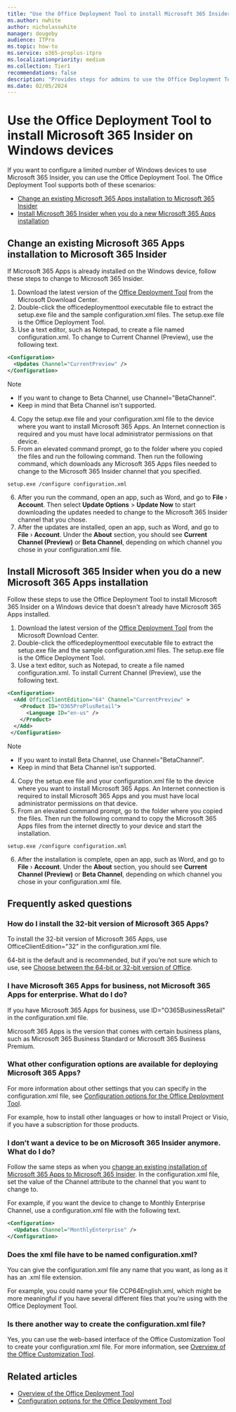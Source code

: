 ```yaml
---
title: "Use the Office Deployment Tool to install Microsoft 365 Insider on Windows devices"
ms.author: nwhite
author: nicholasswhite
manager: dougeby
audience: ITPro
ms.topic: how-to
ms.service: o365-proplus-itpro
ms.localizationpriority: medium
ms.collection: Tier1
recommendations: false
description: "Provides steps for admins to use the Office Deployment Tool to install Microsoft 365 Insider on Windows devices"
ms.date: 02/05/2024
---
```


# Use the Office Deployment Tool to install Microsoft 365 Insider on Windows devices

If you want to configure a limited number of Windows devices to use Microsoft 365 Insider, you can use the Office Deployment Tool. The Office Deployment Tool supports both of these scenarios:

- [Change an existing Microsoft 365 Apps installation to Microsoft 365 Insider](#change-an-existing-microsoft-365-apps-installation-to-microsoft-365-insider)
- [Install Microsoft 365 Insider when you do a new Microsoft 365 Apps installation](#install-microsoft-365-insider-when-you-do-a-new-microsoft-365-apps-installation)

## Change an existing Microsoft 365 Apps installation to Microsoft 365 Insider

If Microsoft 365 Apps is already installed on the Windows device, follow these steps to change to Microsoft 365 Insider.

1. Download the latest version of the [Office Deployment Tool](https://www.microsoft.com/download/details.aspx?id=49117) from the Microsoft Download Center.
2. Double-click the officedeploymenttool executable file to extract the setup.exe file and the sample configuration.xml files. The setup.exe file is the Office Deployment Tool.
3. Use a text editor, such as Notepad, to create a file named configuration.xml. To change to Current Channel (Preview), use the following text.

```xml
<Configuration>
  <Updates Channel="CurrentPreview" />
</Configuration>
```

> [!NOTE]
> - If you want to change to Beta Channel, use Channel="BetaChannel".
> - Keep in mind that Beta Channel isn't supported.

4. Copy the setup.exe file and your configuration.xml file to the device where you want to install Microsoft 365 Apps. An Internet connection is required and you must have local administrator permissions on that device.
5. From an elevated command prompt, go to the folder where you copied the files and run the following command. Then run the following command, which downloads any Microsoft 365 Apps files needed to change to the Microsoft 365 Insider channel that you specified.

```console
setup.exe /configure configuration.xml
```

6. After you run the command, open an app, such as Word, and go to **File** › **Account**. Then select **Update Options** > **Update Now** to start downloading the updates needed to change to the Microsoft 365 Insider channel that you chose.
7. After the updates are installed, open an app, such as Word, and go to **File** › **Account**. Under the **About** section, you should see **Current Channel (Preview)** or **Beta Channel**, depending on which channel you chose in your configuration.xml file.

## Install Microsoft 365 Insider when you do a new Microsoft 365 Apps installation

Follow these steps to use the Office Deployment Tool to install Microsoft 365 Insider on a Windows device that doesn't already have Microsoft 365 Apps installed.

1. Download the latest version of the [Office Deployment Tool](https://www.microsoft.com/download/details.aspx?id=49117) from the Microsoft Download Center.
2. Double-click the officedeploymenttool executable file to extract the setup.exe file and the sample configuration.xml files. The setup.exe file is the Office Deployment Tool.
3. Use a text editor, such as Notepad, to create a file named configuration.xml. To install Current Channel (Preview), use the following text.

```xml
<Configuration>
  <Add OfficeClientEdition="64" Channel="CurrentPreview" >
    <Product ID="O365ProPlusRetail">
      <Language ID="en-us" />
    </Product>
  </Add>
 </Configuration>
```

> [!NOTE]
> - If you want to install Beta Channel, use Channel="BetaChannel".
> - Keep in mind that Beta Channel isn't supported.

4. Copy the setup.exe file and your configuration.xml file to the device where you want to install Microsoft 365 Apps. An Internet connection is required to install Microsoft 365 Apps and you must have local administrator permissions on that device.
5. From an elevated command prompt, go to the folder where you copied the files. Then run the following command to copy the Microsoft 365 Apps files from the internet directly to your device and start the installation.

```console
setup.exe /configure configuration.xml
```

6. After the installation is complete, open an app, such as Word, and go to **File** › **Account**. Under the **About** section, you should see **Current Channel (Preview)** or **Beta Channel**, depending on which channel you chose in your configuration.xml file.

## Frequently asked questions

### How do I install the 32-bit version of Microsoft 365 Apps?

To install the 32-bit version of Microsoft 365 Apps, use OfficeClientEdition="32" in the configuration.xml file.

64-bit is the default and is recommended, but if you’re not sure which to use, see [Choose between the 64-bit or 32-bit version of Office](https://support.microsoft.com/office/2dee7807-8f95-4d0c-b5fe-6c6f49b8d261).

### I have Microsoft 365 Apps for business, not Microsoft 365 Apps for enterprise. What do I do?

If you have Microsoft 365 Apps for business, use ID="O365BusinessRetail" in the configuration.xml file.

Microsoft 365 Apps is the version that comes with certain business plans, such as Microsoft 365 Business Standard or Microsoft 365 Business Premium.

### What other configuration options are available for deploying Microsoft 365 Apps?

For more information about other settings that you can specify in the configuration.xml file, see [Configuration options for the Office Deployment Tool](../../deploy/office-deployment-tool-configuration-options).

For example, how to install other languages or how to install Project or Visio, if you have a subscription for those products.

### I don’t want a device to be on Microsoft 365 Insider anymore. What do I do?

Follow the same steps as when you [change an existing installation of Microsoft 365 Apps to Microsoft 365 Insider](#change-an-existing-microsoft-365-apps-installation-to-microsoft-365-insider). In the configuration.xml file, set the value of the Channel attribute to the channel that you want to change to.

For example, if you want the device to change to Monthly Enterprise Channel, use a configuration.xml file with the following text.

```xml
<Configuration>
  <Updates Channel="MonthlyEnterprise" />
</Configuration>
```

### Does the xml file have to be named configuration.xml?

You can give the configuration.xml file any name that you want, as long as it has an .xml file extension.

For example, you could name your file CCP64English.xml, which might be more meaningful if you have several different files that you’re using with the Office Deployment Tool.

### Is there another way to create the configuration.xml file?

Yes, you can use the web-based interface of the Office Customization Tool to create your configuration.xml file. For more information, see [Overview of the Office Customization Tool](../../admin-center/overview-office-customization-tool.md).

## Related articles
- [Overview of the Office Deployment Tool](../../deploy/overview-office-deployment-tool.md)
- [Configuration options for the Office Deployment Tool](../../deploy/office-deployment-tool-configuration-options)
